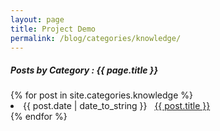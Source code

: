 ```yaml
---
layout: page
title: Project Demo
permalink: /blog/categories/knowledge/
---
```


<h5> Posts by Category : {{ page.title }} </h5>

<div class="card">
{% for post in site.categories.knowledge %}
 <li class="category-posts"><span>{{ post.date | date_to_string }}</span> &nbsp; <a href="/info/{{ post.url }}">{{ post.title }}</a></li>
{% endfor %}
</div>
